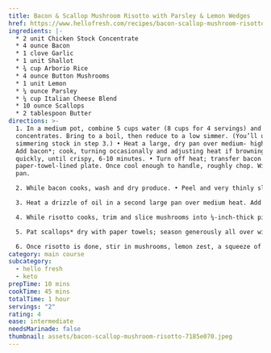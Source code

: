 ```yaml
---
title: Bacon & Scallop Mushroom Risotto with Parsley & Lemon Wedges
href: https://www.hellofresh.com/recipes/bacon-scallop-mushroom-risotto-621e852026358f0b2166280f
ingredients: |-
  * 2 unit Chicken Stock Concentrate
  * 4 ounce Bacon
  * 1 clove Garlic
  * 1 unit Shallot
  * ¾ cup Arborio Rice
  * 4 ounce Button Mushrooms
  * 1 unit Lemon
  * ¼ ounce Parsley
  * ¼ cup Italian Cheese Blend
  * 10 ounce Scallops
  * 2 tablespoon Butter
directions: >-
  1. In a medium pot, combine 5 cups water (8 cups for 4 servings) and stock
  concentrates. Bring to a boil, then reduce to a low simmer. (You’ll use the
  simmering stock in step 3.) • Heat a large, dry pan over medium- high heat.
  Add bacon*; cook, turning occasionally and adjusting heat if browning too
  quickly, until crispy, 6-10 minutes. • Turn off heat; transfer bacon to a
  paper-towel-lined plate. Once cool enough to handle, roughly chop. Wipe out
  pan.

  2. While bacon cooks, wash and dry produce. • Peel and very thinly slice garlic. Halve, peel, and mince shallot.

  3. Heat a drizzle of oil in a second large pan over medium heat. Add garlic and shallot; cook, stirring, until softened, 1 minute. • Add rice; stir until translucent, 1-2 minutes. • Add 1 cup stock (1½ cups for 4 servings); stir until liquid has mostly absorbed. Repeat with remaining stock—adding ½ cup at a time and stirring until liquid has mostly absorbed—until rice is al dente and mixture is creamy, 18-20 minutes. TIP: Depending on the size of your pan, you may need a little more or a little less liquid.

  4. While risotto cooks, trim and slice mushrooms into ¼-inch-thick pieces (skip if your mushrooms are pre- sliced!). Zest and quarter lemon. Pick parsley leaves from stems; roughly chop leaves. • Heat a drizzle of oil in pan used for bacon over medium-high heat. Add mushrooms; season with salt and pepper. Cook, stirring, until browned and crisp, 6-8 minutes. • Turn off heat; remove from pan and set aside.

  5. Pat scallops* dry with paper towels; season generously all over with salt and pepper. • Once mushrooms are done, heat a large drizzle of oil in same pan over medium-high heat. Add scallops; cook, stirring occasionally, until browned and cooked through, 2-3 minutes. • Turn off heat; stir in 1 TBSP butter (2 TBSP for 4 servings) until melted.

  6. Once risotto is done, stir in mushrooms, lemon zest, a squeeze of lemon juice, half the bacon, half the cheese, and 1 TBSP butter (2 TBSP for 4 servings). Season with salt and pepper. Add more lemon juice if desired. • Divide risotto between bowls; top with scallops, remaining bacon, and remaining cheese. Garnish with parsley. Serve with remaining lemon wedges on the side.
category: main course
subcategory:
  - hello fresh
  - keto
prepTime: 10 mins
cookTime: 45 mins
totalTime: 1 hour
servings: "2"
rating: 4
ease: intermediate
needsMarinade: false
thumbnail: assets/bacon-scallop-mushroom-risotto-7185e070.jpeg
---
```

